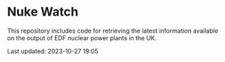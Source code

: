 # Nuke Watch

This repository includes code for retrieving the latest information available on the output of EDF nuclear power plants in the UK.

Last updated: 2023-10-27 19:05
